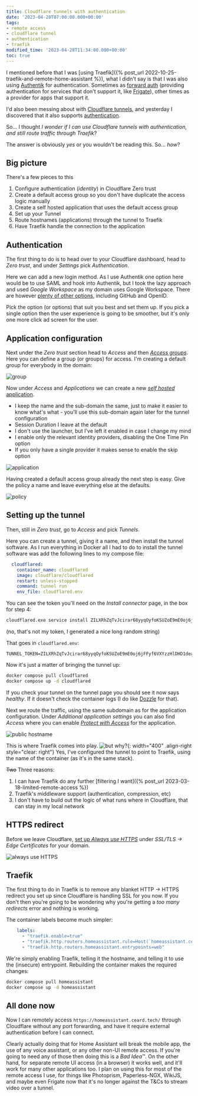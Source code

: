```yaml
---
title: Cloudflare tunnels with authentication
date: '2023-04-28T07:00:00.000+00:00'
tags:
- remote access
- cloudflare tunnel
- authentication
- traefik
modified_time: '2023-04-28T11:34:00.000+00:00'
toc: true
---
```


I mentioned before that I was [using Traefik]({% post_url 2022-10-25-traefik-and-remote-home-assistant %}), what I didn't say is that I was also using [Authentik](https://goauthentik.io/) for authentication. Sometimes as [forward auth](https://goauthentik.io/docs/providers/proxy/forward_auth) (providing authentication for services that don't support it, like [Frigate](https://frigate.video/)), other times as a provider for apps that support it.

I'd also been messing about with [Cloudflare tunnels](https://www.cloudflare.com/en-gb/products/tunnel/), and yesterday I discovered that it also supports [authentication](https://developers.cloudflare.com/cloudflare-one/identity/).

So... I thought _I wonder if I can use Cloudflare tunnels with authentication, and still route traffic through Traefik_?

The answer is obviously _yes_ or you wouldn't be reading this. So... _how_?

## Big picture

There's a few pieces to this

1. Configure authentication (_identity_) in Cloudflare Zero trust
2. Create a default access group so you don't have duplicate the access logic manually
3. Create a self hosted application that uses the default access group
4. Set up your Tunnel
5. Route hostnames (applications) through the tunnel to Traefik
6. Have Traefik handle the connection to the application

## Authentication

The first thing to do is to head over to your Cloudflare dashboard, head to _Zero trust_, and under _Settings_ pick _Authentication_.

Here we can add a new login method. As I use Authentik one option here would be to use SAML and hook into Authentik, but I took the lazy approach and used _Google Workspace_ as my domain uses Google Workspace. There are however [plenty of other options](https://developers.cloudflare.com/cloudflare-one/identity/idp-integration/), including GitHub and OpenID.

Pick the option (or options) that suit you best and set them up. If you pick a single option then the user experience is going to be smoother, but it's only one more click ad screen for the user. 

## Application configuration

Next under the _Zero trust_ section head to _Access_ and then [_Access groups_](https://developers.cloudflare.com/cloudflare-one/identity/users/groups/). Here you can define a group (or groups) for access. I'm creating a default group for everybody in the domain:

![group](/assets/images/2023-04-28/cloudflare-groups.png)

Now under _Access_ and _Applications_ we can create a new [_self hosted_ application](https://developers.cloudflare.com/cloudflare-one/applications/configure-apps/self-hosted-apps/).

* I keep the name and the sub-domain the same, just to make it easier to know what's what - you'll use this sub-domain again later for the tunnel configuration
* Session Duration I leave at the default
* I don't use the launcher, but I've left it enabled in case I change my mind
* I enable only the relevant identity providers, disabling the One Time Pin option
* If you only have a single provider it makes sense to enable the skip option

![application](/assets/images/2023-04-28/cloudflare-application.png)

Having created a default access group already the next step is easy. Give the policy a name and leave everything else at the defaults.

![policy](/assets/images/2023-04-28/cloudflare-policy.png)

## Setting up the tunnel

Then, still in _Zero trust_, go to _Access_ and pick _Tunnels_.

Here you can create a tunnel, giving it a name, and then install the tunnel software. As I run everything in Docker all I had to do to install the tunnel software was add the following lines to my compose file:

```yaml
  cloudflared:
    container_name: cloudflared
    image: cloudflare/cloudflared
    restart: unless-stopped
    command: tunnel run
    env_file: cloudflared.env
```

You can see the token you'll need on the _Install connector_ page, in the box for step 4:

```sh
cloudflared.exe service install ZILXRhZqTvJcirar68yyqOyfoKSUZoE9mE0oj6jFFyf6VXYzzHlDHD1deadbeefcafe6wuKRzuqHNJRcSibGdJTor1fvZa4WRRikdxKdwan1Atwi2z1Yfe2d4NIK7RXzmPApqs4PkcTu298DXvVs4W0JaFSI46y82WfkjxdrZ8Qxv5DN7ruQaxh2
```

(no, that's not my token, I generated a nice long random string)

That goes in `cloudflared.env`:

```
TUNNEL_TOKEN=ZILXRhZqTvJcirar68yyqOyfoKSUZoE9mE0oj6jFFyf6VXYzzHlDHD1deadbeefcafe6wuKRzuqHNJRcSibGdJTor1fvZa4WRRikdxKdwan1Atwi2z1Yfe2d4NIK7RXzmPApqs4PkcTu298DXvVs4W0JaFSI46y82WfkjxdrZ8Qxv5DN7ruQaxh2
```

Now it's just a matter of bringing the tunnel up:

```sh
docker compose pull cloudflared
docker compose up -d cloudflared
```

If you check your tunnel on the tunnel page you should see it now says _healthy_. If it doesn't check the container logs (I do like [Dozzle](https://dozzle.dev/) for that).

Next we route the traffic, using the same subdomain as for the application configuration. Under _Additional application settings_ you can also find _Access_ where you can enable [_Protect with Access_](https://developers.cloudflare.com/cloudflare-one/applications/configure-apps/self-hosted-apps/#5-validate-the-access-token) for the application. 

![public hostname](/assets/images/2023-04-28/cloudflare-tunnels-public-hostname.png)

This is where Traefik comes into play. ![but why?](/assets/images/2023-04-28/butwhy.jpg){: width="400" .align-right style="clear: right"}
Yes, I've configured the tunnel to point to Traefik, using the name of the container (as it's in the same stack). 

<del>Two</del> Three reasons:

1. I can have Traefik do any further [filtering I want]({% post_url 2023-03-18-limited-remote-access %})
2. Traefik's middleware support (authentication, compression, etc)
3. I don't have to build out the logic of what runs where in Cloudflare, that can stay in my local network

## HTTPS redirect

Before we leave Cloudflare, [set up _Always use HTTPS_](https://developers.cloudflare.com/ssl/edge-certificates/additional-options/always-use-https/#encrypt-all-visitor-traffic) under _SSL/TLS -> Edge Certificates_ for your domain.

![always use HTTPS](/assets/images/2023-04-28/cloudflare-https.png)

## Traefik

The first thing to do in Traefik is to remove any blanket HTTP -> HTTPS redirect you set up since Cloudflare is handling SSL for you now. If you don't then you're going to be wondering why you're getting a _too many redirects_ error and nothing is working.

The container labels become much simpler:

```yaml
    labels:
      - "traefik.enable=true"
      - "traefik.http.routers.homeassistant.rule=Host(`homeassistant.ceard.tech`)"
      - "traefik.http.routers.homeassistant.entrypoints=web"
```

We're simply enabling Traefik, telling it the hostname, and telling it to use the (insecure) entrypoint. Rebuilding the container makes the required changes:

```sh
docker compose pull homeassistant
docker compose up -d homeassistant
```

## All done now

Now I can remotely access `https://homeassistant.ceard.tech/` through Cloudflare without any port forwarding, and have it require external authentication before I can connect.

Clearly actually doing that for Home Assistant will break the mobile app, the use of any voice assistant, or any other non-UI remote access. If you're going to need any of those then doing this is a _Bad Idea_&#8482;. On the other hand, for separate remote UI access (in a browser) it works well, and it'll work for many other applications too. I plan on using this for most of the remote access I use, for things like Photoprism, Paperless-NGX, WikiJS, and maybe even Frigate now that it's no longer against the T&Cs to stream video over a tunnel.